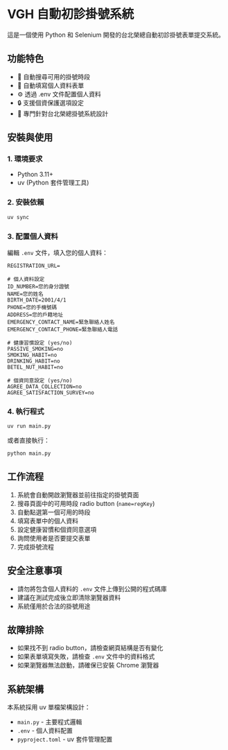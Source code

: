# VGH 自動初診掛號系統

這是一個使用 Python 和 Selenium 開發的台北榮總自動初診掛號表單提交系統。

## 功能特色

- 🤖 自動搜尋可用的掛號時段
- 📝 自動填寫個人資料表單
- ⚙️ 透過 .env 文件配置個人資料
- 🔒 支援個資保護選項設定
- 🏥 專門針對台北榮總掛號系統設計

## 安裝與使用

### 1. 環境要求

- Python 3.11+
- uv (Python 套件管理工具)

### 2. 安裝依賴

```bash
uv sync
```

### 3. 配置個人資料

編輯 `.env` 文件，填入您的個人資料：

```env
REGISTRATION_URL=

# 個人資料設定
ID_NUMBER=您的身分證號
NAME=您的姓名
BIRTH_DATE=2001/4/1
PHONE=您的手機號碼
ADDRESS=您的戶籍地址
EMERGENCY_CONTACT_NAME=緊急聯絡人姓名
EMERGENCY_CONTACT_PHONE=緊急聯絡人電話

# 健康習慣設定 (yes/no)
PASSIVE_SMOKING=no
SMOKING_HABIT=no
DRINKING_HABIT=no
BETEL_NUT_HABIT=no

# 個資同意設定 (yes/no)
AGREE_DATA_COLLECTION=no
AGREE_SATISFACTION_SURVEY=no
```

### 4. 執行程式

```bash
uv run main.py
```

或者直接執行：

```bash
python main.py
```

## 工作流程

1. 系統會自動開啟瀏覽器並前往指定的掛號頁面
2. 搜尋頁面中的可用時段 radio button (`name=regKey`)
3. 自動點選第一個可用的時段
4. 填寫表單中的個人資料
5. 設定健康習慣和個資同意選項
6. 詢問使用者是否要提交表單
7. 完成掛號流程

## 安全注意事項

- 請勿將包含個人資料的 `.env` 文件上傳到公開的程式碼庫
- 建議在測試完成後立即清除瀏覽器資料
- 系統僅用於合法的掛號用途

## 故障排除

- 如果找不到 radio button，請檢查網頁結構是否有變化
- 如果表單填寫失敗，請檢查 `.env` 文件中的資料格式
- 如果瀏覽器無法啟動，請確保已安裝 Chrome 瀏覽器

## 系統架構

本系統採用 uv 單檔架構設計：
- `main.py` - 主要程式邏輯
- `.env` - 個人資料配置
- `pyproject.toml` - uv 套件管理配置